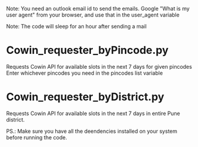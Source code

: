 Note: You need an outlook email id to send the emails.
Google "What is my user agent" from your browser, and use that in the user_agent variable

Note: The code will sleep for an hour after sending a mail
# Cowin_requester_byPincode.py
Requests Cowin API for available slots in the next 7 days for given pincodes
Enter whichever pincodes you need in the pincodes list variable

# Cowin_requester_byDistrict.py
Requests Cowin API for available slots in the next 7 days in entire Pune district.

PS.: Make sure you have all the deendencies installed on your system before running the code.

